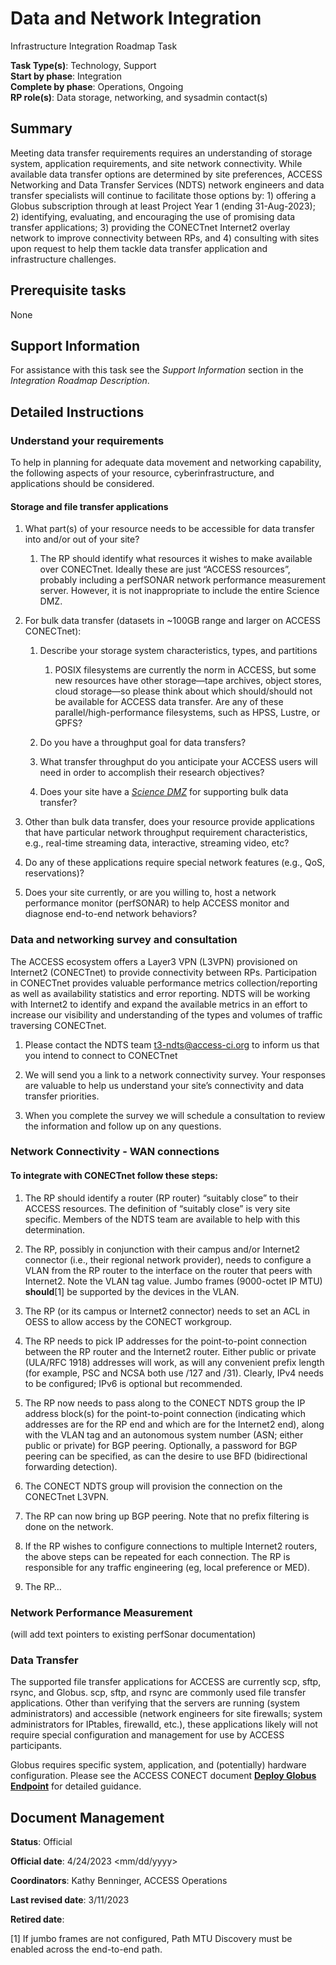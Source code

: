 # Data and Network Integration

Infrastructure Integration Roadmap Task

**Task Type(s)**: Technology, Support  
**Start by phase**: Integration  
**Complete by phase**: Operations, Ongoing  
**RP role(s)**: Data storage, networking, and sysadmin contact(s)

## Summary

Meeting data transfer requirements requires an understanding of storage system, application requirements, and site network connectivity. While available data transfer options are determined by site preferences, ACCESS Networking and Data Transfer Services (NDTS) network engineers and data transfer specialists will continue to facilitate those options by: 1) offering a Globus subscription through at least Project Year 1 (ending 31-Aug-2023); 2) identifying, evaluating, and encouraging the use of promising data transfer applications; 3) providing the CONECTnet Internet2 overlay network to improve connectivity between RPs, and 4) consulting with sites upon request to help them tackle data transfer application and infrastructure challenges.

## Prerequisite tasks

None

## Support Information

For assistance with this task see the *Support Information* section in the *Integration Roadmap Description*.

## Detailed Instructions

### Understand your requirements

To help in planning for adequate data movement and networking capability, the following aspects of your resource, cyberinfrastructure, and applications should be considered.

#### Storage and file transfer applications

1.  What part(s) of your resource needs to be accessible for data transfer into and/or out of your site?

    1.  The RP should identify what resources it wishes to make available over CONECTnet. Ideally these are just “ACCESS resources”, probably including a perfSONAR network performance measurement server. However, it is not inappropriate to include the entire Science DMZ.

2.  For bulk data transfer (datasets in ~100GB range and larger on ACCESS CONECTnet):

    1.  Describe your storage system characteristics, types, and partitions

        1.  POSIX filesystems are currently the norm in ACCESS, but some new resources have other storage—tape archives, object stores, cloud storage—so please think about which should/should not be available for ACCESS data transfer. Are any of these parallel/high-performance filesystems, such as HPSS, Lustre, or GPFS?

    2.  Do you have a throughput goal for data transfers?

    3.  What transfer throughput do you anticipate your ACCESS users will need in order to accomplish their research objectives?

    4.  Does your site have a [*Science DMZ*](https://fasterdata.es.net/science-dmz/) for supporting bulk data transfer?

3.  Other than bulk data transfer, does your resource provide applications that have particular network throughput requirement characteristics, e.g., real-time streaming data, interactive, streaming video, etc?

4.  Do any of these applications require special network features (e.g., QoS, reservations)?

5.  Does your site currently, or are you willing to, host a network performance monitor (perfSONAR) to help ACCESS monitor and diagnose end-to-end network behaviors?

### Data and networking survey and consultation

The ACCESS ecosystem offers a Layer3 VPN (L3VPN) provisioned on Internet2 (CONECTnet) to provide connectivity between RPs. Participation in CONECTnet provides valuable performance metrics collection/reporting as well as availability statistics and error reporting. NDTS will be working with Internet2 to identify and expand the available metrics in an effort to increase our visibility and understanding of the types and volumes of traffic traversing CONECTnet.

1.  Please contact the NDTS team t3-ndts@access-ci.org to inform us that you intend to connect to CONECTnet

2.  We will send you a link to a network connectivity survey. Your responses are valuable to help us understand your site’s connectivity and data transfer priorities.

3.  When you complete the survey we will schedule a consultation to review the information and follow up on any questions.

### Network Connectivity - WAN connections

#### To integrate with CONECTnet follow these steps:

1.  The RP should identify a router (RP router) “suitably close” to their ACCESS resources. The definition of “suitably close” is very site specific. Members of the NDTS team are available to help with this determination.

2.  The RP, possibly in conjunction with their campus and/or Internet2 connector (i.e., their regional network provider), needs to configure a VLAN from the RP router to the interface on the router that peers with Internet2. Note the VLAN tag value. Jumbo frames (9000-octet IP MTU) **should**[1] be supported by the devices in the VLAN.

3.  The RP (or its campus or Internet2 connector) needs to set an ACL in OESS to allow access by the CONECT workgroup.

4.  The RP needs to pick IP addresses for the point-to-point connection between the RP router and the Internet2 router. Either public or private (ULA/RFC 1918) addresses will work, as will any convenient prefix length (for example, PSC and NCSA both use /127 and /31). Clearly, IPv4 needs to be configured; IPv6 is optional but recommended.

5.  The RP now needs to pass along to the CONECT NDTS group the IP address block(s) for the point-to-point connection (indicating which addresses are for the RP end and which are for the Internet2 end), along with the VLAN tag and an autonomous system number (ASN; either public or private) for BGP peering. Optionally, a password for BGP peering can be specified, as can the desire to use BFD (bidirectional forwarding detection).

6.  The CONECT NDTS group will provision the connection on the CONECTnet L3VPN.

7.  The RP can now bring up BGP peering. Note that no prefix filtering is done on the network.

8.  If the RP wishes to configure connections to multiple Internet2 routers, the above steps can be repeated for each connection. The RP is responsible for any traffic engineering (eg, local preference or MED).

9.  The RP…

### Network Performance Measurement

(will add text pointers to existing perfSonar documentation)

### Data Transfer

The supported file transfer applications for ACCESS are currently scp, sftp, rsync, and Globus. scp, sftp, and rsync are commonly used file transfer applications. Other than verifying that the servers are running (system administrators) and accessible (network engineers for site firewalls; system administrators for IPtables, firewalld, etc.), these applications likely will not require special configuration and management for use by ACCESS participants.

Globus requires specific system, application, and (potentially) hardware configuration. Please see the ACCESS CONECT document [**Deploy Globus Endpoint**](Deploy_Globus_Endpoint_v1.md) for detailed guidance.

## Document Management

**Status**: Official

**Official date**: 4/24/2023 \<mm/dd/yyyy\>

**Coordinators**: Kathy Benninger, ACCESS Operations

**Last revised date**: 3/11/2023

**Retired date**:

[1] If jumbo frames are not configured, Path MTU Discovery must be enabled across the end-to-end path.
